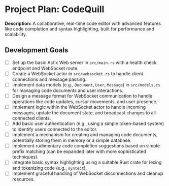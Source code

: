 # Project Plan: CodeQuill

**Description:** A collaborative, real-time code editor with advanced features like code completion and syntax highlighting, built for performance and scalability.


## Development Goals

- [ ] Set up the basic Actix Web server in `src/main.rs` with a health check endpoint and WebSocket route.
- [ ] Create a WebSocket actor in `src/websocket.rs` to handle client connections and message passing.
- [ ] Implement data models (e.g., `Document`, `User`, `Message`) in `src/models.rs` for managing code documents and user interactions.
- [ ] Design a message format for WebSocket communication to handle operations like code updates, cursor movements, and user presence.
- [ ] Implement logic within the WebSocket actor to handle incoming messages, update the document state, and broadcast changes to all connected clients.
- [ ] Add basic user authentication (e.g., using a simple token-based system) to identify users connected to the editor.
- [ ] Implement a mechanism for creating and managing code documents, potentially storing them in memory or a simple database.
- [ ] Implement rudimentary code completion suggestions based on simple prefix matching (can be expanded later with more sophisticated techniques).
- [ ] Integrate basic syntax highlighting using a suitable Rust crate for lexing and tokenizing code (e.g., `syntect`).
- [ ] Implement graceful handling of WebSocket disconnections and cleanup resources.
